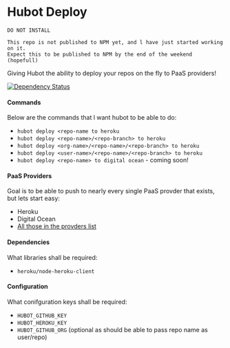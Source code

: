 # Hubot Deploy

```
DO NOT INSTALL

This repo is not published to NPM yet, and l have just started working on it.
Expect this to be published to NPM by the end of the weekend (hopefull)
```


Giving Hubot the ability to deploy your repos on the fly to PaaS providers!

[![Dependency Status](https://david-dm.org/boxxenapp/hubot-deploy.svg)](https://david-dm.org/boxxenapp/hubot-deploy)

#### Commands

Below are the commands that l want hubot to be able to do:

* `hubot deploy <repo-name to heroku`
* `hubot deploy <repo-name>/<repo-branch> to heroku`
* `hubot deploy <org-name>/<repo-name>/<repo-branch> to heroku`
* `hubot deploy <user-name>/<repo-name>/<repo-branch> to heroku`
* `hubot deploy <repo-name> to digital ocean` - coming soon!


#### PaaS Providers

Goal is to be able to push to nearly every single PaaS provder that exists, but lets start easy:

* Heroku
* Digital Ocean
* [All those in the provders list](http://en.wikipedia.org/wiki/Platform_as_a_service)


#### Dependencies

What libraries shall be required:

* `heroku/node-heroku-client`


#### Configuration

What conifguration keys shall be required:

* `HUBOT_GITHUB_KEY`
* `HUBOT_HEROKU_KEY`
* `HUBOT_GITHUB_ORG` (optional as should be able to pass repo name as user/repo)




